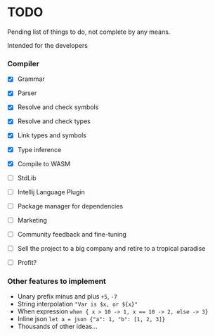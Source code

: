 # TODO

Pending list of things to do, not complete by any means.

Intended for the developers

### Compiler

- [x] Grammar
- [x] Parser
- [x] Resolve and check symbols
- [x] Resolve and check types
- [x] Link types and symbols
- [x] Type inference
- [x] Compile to WASM
- [ ] StdLib
- [ ] Intellij Language Plugin
- [ ] Package manager for dependencies
- [ ] Marketing
- [ ] Community feedback and fine-tuning
- [ ] Sell the project to a big company and retire to a tropical paradise
- [ ] Profit?


### Other features to implement
- Unary prefix minus and plus `+5`, `-7`
- String interpolation `"Var is $x, or ${x}"`
- When expression `when { x > 10 -> 1, x == 10 -> 2, else -> 3}`
- Inline json `let a = json {"a": 1, "b": [1, 2, 3]}` 
- Thousands of other ideas...